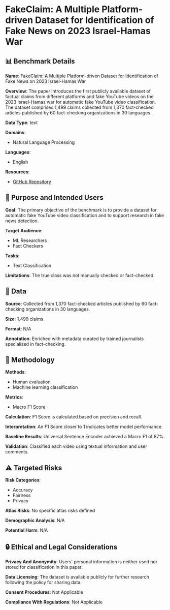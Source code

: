 # FakeClaim: A Multiple Platform-driven Dataset for Identification of Fake News on 2023 Israel-Hamas War

## 📊 Benchmark Details

**Name**: FakeClaim: A Multiple Platform-driven Dataset for Identification of Fake News on 2023 Israel-Hamas War

**Overview**: The paper introduces the first publicly available dataset of factual claims from different platforms and fake YouTube videos on the 2023 Israel-Hamas war for automatic fake YouTube video classification. The dataset comprises 1,499 claims collected from 1,370 fact-checked articles published by 60 fact-checking organizations in 30 languages.

**Data Type**: text

**Domains**:
- Natural Language Processing

**Languages**:
- English

**Resources**:
- [GitHub Repository](https://github.com/Gautamshahi/FakeClaim)

## 🎯 Purpose and Intended Users

**Goal**: The primary objective of the benchmark is to provide a dataset for automatic fake YouTube video classification and to support research in fake news detection.

**Target Audience**:
- ML Researchers
- Fact Checkers

**Tasks**:
- Text Classification

**Limitations**: The true class was not manually checked or fact-checked.

## 💾 Data

**Source**: Collected from 1,370 fact-checked articles published by 60 fact-checking organizations in 30 languages.

**Size**: 1,499 claims

**Format**: N/A

**Annotation**: Enriched with metadata curated by trained journalists specialized in fact-checking.

## 🔬 Methodology

**Methods**:
- Human evaluation
- Machine learning classification

**Metrics**:
- Macro F1 Score

**Calculation**: F1 Score is calculated based on precision and recall.

**Interpretation**: An F1 Score closer to 1 indicates better model performance.

**Baseline Results**: Universal Sentence Encoder achieved a Macro F1 of 87%.

**Validation**: Classified each video using textual information and user comments.

## ⚠️ Targeted Risks

**Risk Categories**:
- Accuracy
- Fairness
- Privacy

**Atlas Risks**:
No specific atlas risks defined

**Demographic Analysis**: N/A

**Potential Harm**: N/A

## 🔒 Ethical and Legal Considerations

**Privacy And Anonymity**: Users' personal information is neither used nor stored for classification in this paper.

**Data Licensing**: The dataset is available publicly for further research following the policy for sharing data.

**Consent Procedures**: Not Applicable

**Compliance With Regulations**: Not Applicable
